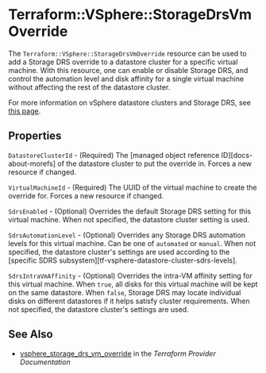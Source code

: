 # Terraform::VSphere::StorageDrsVmOverride

The `Terraform::VSphere::StorageDrsVmOverride` resource can be used to add a Storage DRS
override to a datastore cluster for a specific virtual machine. With this
resource, one can enable or disable Storage DRS, and control the automation
level and disk affinity for a single virtual machine without affecting the rest
of the datastore cluster.

For more information on vSphere datastore clusters and Storage DRS, see [this
page][ref-vsphere-datastore-clusters].

[ref-vsphere-datastore-clusters]: https://docs.vmware.com/en/VMware-vSphere/6.5/com.vmware.vsphere.resmgmt.doc/GUID-598DF695-107E-406B-9C95-0AF961FC227A.html

## Properties

`DatastoreClusterId` - (Required) The [managed object reference ID][docs-about-morefs] of the datastore cluster to put the override in. Forces a new resource if changed.

`VirtualMachineId` - (Required) The UUID of the virtual machine to create the override for.  Forces a new resource if changed.

`SdrsEnabled` - (Optional) Overrides the default Storage DRS setting for this virtual machine. When not specified, the datastore cluster setting is used.

`SdrsAutomationLevel` - (Optional) Overrides any Storage DRS automation levels for this virtual machine. Can be one of `automated` or `manual`. When not specified, the datastore cluster's settings are used according to the [specific SDRS subsystem][tf-vsphere-datastore-cluster-sdrs-levels].

`SdrsIntraVmAffinity` - (Optional) Overrides the intra-VM affinity setting for this virtual machine. When `true`, all disks for this virtual machine will be kept on the same datastore. When `false`, Storage DRS may locate individual disks on different datastores if it helps satisfy cluster requirements. When not specified, the datastore cluster's settings are used.


## See Also

* [vsphere_storage_drs_vm_override](https://www.terraform.io/docs/providers/vsphere/r/storage_drs_vm_override.html) in the _Terraform Provider Documentation_